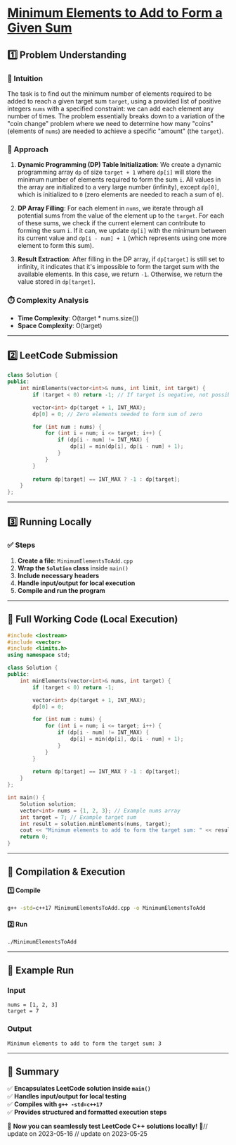 # **[Minimum Elements to Add to Form a Given Sum](https://leetcode.com/problems/minimum-elements-to-add-to-form-a-given-sum/description/)**  

## **1️⃣ Problem Understanding**  
### **📌 Intuition**  
The task is to find out the minimum number of elements required to be added to reach a given target sum `target`, using a provided list of positive integers `nums` with a specified constraint: we can add each element any number of times. The problem essentially breaks down to a variation of the "coin change" problem where we need to determine how many "coins" (elements of `nums`) are needed to achieve a specific "amount" (the `target`).

### **🚀 Approach**  
1. **Dynamic Programming (DP) Table Initialization**: We create a dynamic programming array `dp` of size `target + 1` where `dp[i]` will store the minimum number of elements required to form the sum `i`. All values in the array are initialized to a very large number (infinity), except `dp[0]`, which is initialized to `0` (zero elements are needed to reach a sum of `0`).

2. **DP Array Filling**: For each element in `nums`, we iterate through all potential sums from the value of the element up to the `target`. For each of these sums, we check if the current element can contribute to forming the sum `i`. If it can, we update `dp[i]` with the minimum between its current value and `dp[i - num] + 1` (which represents using one more element to form this sum).

3. **Result Extraction**: After filling in the DP array, if `dp[target]` is still set to infinity, it indicates that it's impossible to form the target sum with the available elements. In this case, we return `-1`. Otherwise, we return the value stored in `dp[target]`.

### **⏱️ Complexity Analysis**  
- **Time Complexity**: O(target * nums.size())  
- **Space Complexity**: O(target)  

---  

## **2️⃣ LeetCode Submission**  
```cpp
class Solution {
public:
    int minElements(vector<int>& nums, int limit, int target) {
        if (target < 0) return -1; // If target is negative, not possible

        vector<int> dp(target + 1, INT_MAX);
        dp[0] = 0; // Zero elements needed to form sum of zero

        for (int num : nums) {
            for (int i = num; i <= target; i++) {
                if (dp[i - num] != INT_MAX) {
                    dp[i] = min(dp[i], dp[i - num] + 1);
                }
            }
        }
        
        return dp[target] == INT_MAX ? -1 : dp[target];
    }
};
```  

---  

## **3️⃣ Running Locally**  
### **✅ Steps**  
1. **Create a file**: `MinimumElementsToAdd.cpp`  
2. **Wrap the `Solution` class** inside `main()`  
3. **Include necessary headers**  
4. **Handle input/output for local execution**  
5. **Compile and run the program**  

---  

## **📝 Full Working Code (Local Execution)**  
```cpp
#include <iostream>
#include <vector>
#include <limits.h>
using namespace std;

class Solution {
public:
    int minElements(vector<int>& nums, int target) {
        if (target < 0) return -1;

        vector<int> dp(target + 1, INT_MAX);
        dp[0] = 0;

        for (int num : nums) {
            for (int i = num; i <= target; i++) {
                if (dp[i - num] != INT_MAX) {
                    dp[i] = min(dp[i], dp[i - num] + 1);
                }
            }
        }
        
        return dp[target] == INT_MAX ? -1 : dp[target];
    }
};

int main() {
    Solution solution;
    vector<int> nums = {1, 2, 3}; // Example nums array
    int target = 7; // Example target sum
    int result = solution.minElements(nums, target);
    cout << "Minimum elements to add to form the target sum: " << result << endl;
    return 0;
}
```  

---  

## **🔧 Compilation & Execution**  
#### **1️⃣ Compile**  
```bash
g++ -std=c++17 MinimumElementsToAdd.cpp -o MinimumElementsToAdd
```  

#### **2️⃣ Run**  
```bash
./MinimumElementsToAdd
```  

---  

## **🎯 Example Run**  
### **Input**  
```
nums = [1, 2, 3]
target = 7
```  
### **Output**  
```
Minimum elements to add to form the target sum: 3
```  

---  

## **📌 Summary**  
✅ **Encapsulates LeetCode solution inside `main()`**  
✅ **Handles input/output for local testing**  
✅ **Compiles with `g++ -std=c++17`**  
✅ **Provides structured and formatted execution steps**  

🚀 **Now you can seamlessly test LeetCode C++ solutions locally!** 🚀// update on 2023-05-16
// update on 2023-05-25
